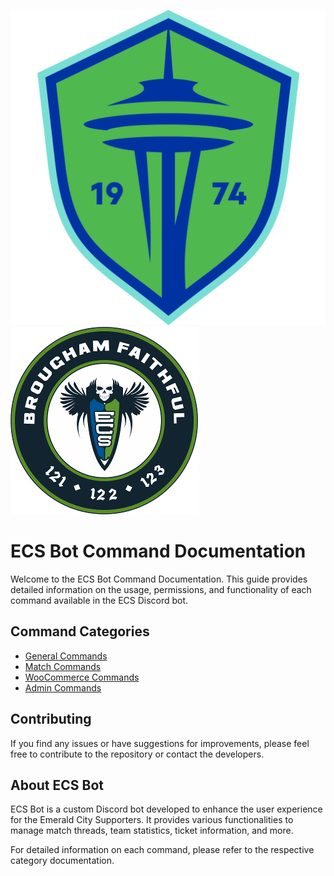 ![Sounders Logo](https://github.com/geman220/ECS-Discord-Bot/blob/master/docs/images/Seattle_Sounders_logo.svg.png)
![ECS Logo](https://github.com/geman220/ECS-Discord-Bot/blob/master/docs/images/Emerald_City_Supporters_shield_round.png)

# ECS Bot Command Documentation

Welcome to the ECS Bot Command Documentation. This guide provides detailed information on the usage, permissions, and functionality of each command available in the ECS Discord bot.

## Command Categories
- [General Commands](GeneralCommands.md)
- [Match Commands](MatchCommands.md)
- [WooCommerce Commands](WooCommerceCommands.md)
- [Admin Commands](AdminCommands.md)

## Contributing
If you find any issues or have suggestions for improvements, please feel free to contribute to the repository or contact the developers.

## About ECS Bot
ECS Bot is a custom Discord bot developed to enhance the user experience for the Emerald City Supporters. It provides various functionalities to manage match threads, team statistics, ticket information, and more.

For detailed information on each command, please refer to the respective category documentation.